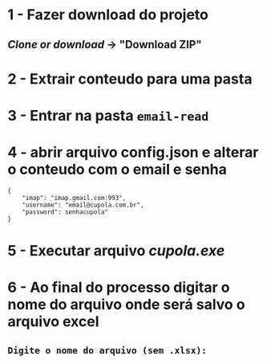 # 1 - Fazer download do projeto
## *Clone or download* -> "Download ZIP"
# 2 - Extrair conteudo para uma pasta
# 3 - Entrar na pasta `email-read`
# 4 - abrir arquivo config.json e alterar o conteudo com o email e senha

```
{
    "imap": "imap.gmail.com:993",
    "username": "email@cupola.com.br",
    "password": senhacupola"
}
```

# 5 - Executar arquivo *cupola.exe*
# 6 - Ao final do processo digitar o nome do arquivo onde será salvo o arquivo excel
## `Digite o nome do arquivo (sem .xlsx):`